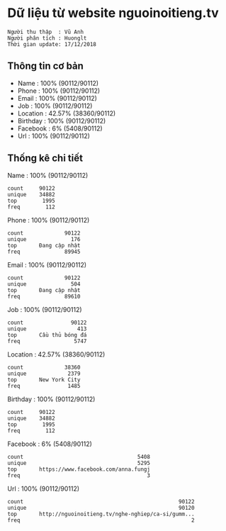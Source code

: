 # Dữ liệu từ website nguoinoitieng.tv 

```
Người thu thập  : Vũ Anh
Người phân tích : Huonglt
Thời gian update: 17/12/2018 
```

## Thông tin cơ bản 

* Name     : 100% (90112/90112)
* Phone    : 100% (90112/90112)
* Email    : 100% (90112/90112)
* Job      : 100% (90112/90112)
* Location : 42.57% (38360/90112)
* Birthday : 100% (90112/90112)
* Facebook : 6% (5408/90112)
* Url      : 100% (90112/90112)

## Thống kê chi tiết 

Name :  100% (90112/90112)

``` 
count     90122
unique    34882
top        1995
freq        112
```

Phone : 100% (90112/90112)

``` 
count             90122
unique              176
top       Đang cập nhật
freq              89945
```

Email : 100% (90112/90112)

``` 
count             90122
unique              504
top       Đang cập nhật
freq              89610
```

Job : 100% (90112/90112)

``` 
count               90122
unique                413
top       Cầu thủ bóng đá
freq                 5747
```

Location : 42.57% (38360/90112)

``` 
count             38360
unique             2379
top       New York City
freq               1485
```

Birthday : 100% (90112/90112)

``` 
count     90122
unique    34882
top        1995
freq        112
```

Facebook : 6% (5408/90112)

``` 
count                                    5408
unique                                   5295
top       https://www.facebook.com/anna.fungj
freq                                        3
```

Url : 100% (90112/90112)

``` 
count                                                 90122
unique                                                90120
top       http://nguoinoitieng.tv/nghe-nghiep/ca-si/gumm...
freq                                                      2
```